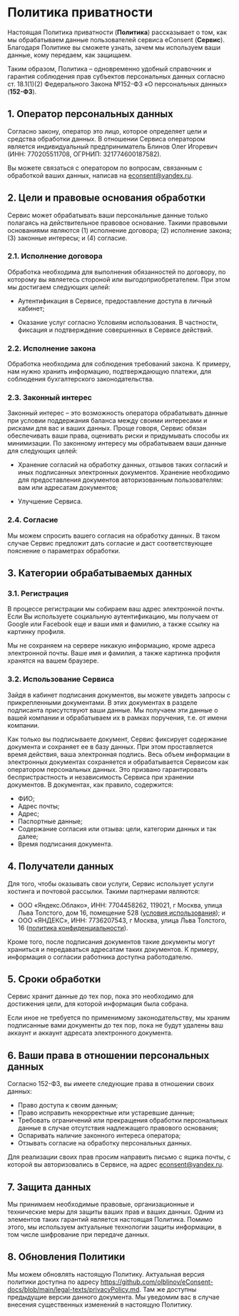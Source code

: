 # Политика приватности

Настоящая Политика приватности (**Политика**) рассказывает о том, как мы обрабатываем данные пользователей сервиса eConsent (**Сервис**). Благодаря Политике вы сможете узнать, зачем мы используем ваши данные, кому передаем, как защищаем. 

Таким образом, Политика – одновременно удобный справочник и гарантия соблюдения прав субъектов персональных данных согласно ст. 18.1(1)(2) Федерального Закона №152-ФЗ «О персональных данных» (**152-ФЗ**).

## 1.	Оператор персональных данных
Согласно закону, оператор это лицо, которое определяет цели и средства обработки данных. В отношении Сервиса оператором является индивидуальный предприниматель Блинов Олег Игоревич (ИНН: 770205511708, ОГРНИП: 321774600187582). 

Вы можете связаться с оператором по вопросам, связанным с обработкой ваших данных, написав на <econsent@yandex.ru>.

## 2.	Цели и правовые основания обработки
Сервис может обрабатывать ваши персональные данные только полагаясь на действительное правовое основание. Такими правовыми основаниями являются (1) исполнение договора; (2) исполнение закона; (3) законные интересы; и (4) согласие.

### 2.1.	Исполнение договора
Обработка необходима для выполнения обязанностей по договору, по которому вы являетесь стороной или выгодоприобретателем. При этом мы достигаем следующих целей:

- Аутентификация в Сервисе, предоставление доступа в личный кабинет;

- Оказание услуг согласно Условиям использования. В частности, фиксация и подтверждение совершенных в Сервисе действий.

### 2.2.	Исполнение закона
Обработка необходима для соблюдения требований закона. К примеру, нам нужно хранить информацию, подтверждающую платежи, для соблюдения бухгалтерского законодательства.

### 2.3.	Законный интерес
Законный интерес – это возможность оператора обрабатывать данные при условии поддержания баланса между своими интересами и рисками для вас и ваших данных. Проще говоря, Сервис обязан обеспечивать ваши права, оценивать риски и придумывать способы их минимизации. По законному интересу мы обрабатываем ваши данные для следующих целей:

- Хранение согласий на обработку данных, отзывов таких согласий и иных подписанных электронных документов. Хранение необходимо для предоставления документов авторизованным пользователям: вам или адресатам документов;

- Улучшение Сервиса.

### 2.4.	Согласие

Мы можем спросить вашего согласия на обработку данных. В таком случае Сервис предложит дать согласие и даст соответствующее пояснение о параметрах обработки.

## 3.	Категории обрабатываемых данных
### 3.1.	Регистрация
В процессе регистрации мы собираем ваш адрес электронной почты. Если Вы используете социальную аутентификацию, мы получаем от Google или Facebook еще и ваши имя и фамилию, а также ссылку на картинку профиля. 

Мы не сохраняем на сервере никакую информацию, кроме адреса электронной почты. Ваше имя и фамилия, а также картинка профиля хранятся на вашем браузере.

### 3.2.	Использование Сервиса
Зайдя в кабинет подписания документов, вы можете увидеть запросы с прикрепленными документами. В этих документах в разделе подписанта присутствуют ваши данные. Мы получаем эти данные о вашей компании и обрабатываем их в рамках поручения, т.е. от имени компании.

Как только вы подписываете документ, Сервис фиксирует содержание документа и сохраняет ее в базу данных. При этом проставляется время действия, ваша электронная подпись. Весь объем информации в электронных документах сохраняется и обрабатывается Сервисом как оператором персональных данных. 
Это призвано гарантировать беспристрастность и независимость Сервиса при хранении документов. В документах, как правило, содержится: 

- ФИО;
- Адрес почты;
- Адрес;
- Паспортные данные;
- Содержание согласия или отзыва: цели, категории данных и так далее;
- Время подписания документа.

## 4.	Получатели данных
Для того, чтобы оказывать свои услуги, Сервис использует услуги хостинга и почтовой рассылки. Такими партнерами являются:

- ООО «Яндекс.Облако», ИНН: 7704458262, 119021, г Москва, улица Льва Толстого, дом 16, помещение 528 ([условия использования](https://yandex.ru/legal/cloud_termsofuse)); и
- ООО «ЯНДЕКС», ИНН: 7736207543, г Москва, улица Льва Толстого, 16 ([политика конфиденциальности](https://yandex.ru/legal/confidential/)).

Кроме того, после подписания документов такие документы могут храниться и передаваться адресатам таких документов. К примеру, информация о согласии работника доступна работодателю. 

## 5.	Сроки обработки
Сервис хранит данные до тех пор, пока это необходимо для достижения цели, для которой информация была собрана.

Если иное не требуется по применимому законодательству, мы храним подписанные вами документы до тех пор, пока не будут удалены ваш аккаунт и аккаунт адресата электронного документа. 

## 6.	Ваши права в отношении персональных данных
Согласно 152-ФЗ, вы имеете следующие права в отношении своих данных:
- Право доступа к своим данным;
- Право исправить некорректные или устаревшие данные;
- Требовать ограничений или прекращения обработки персональных данные в случае отсутствия надлежащего правового основания;
- Оспаривать наличие законного интереса оператора;
- Отзывать согласие на обработку персональных данных.

Для реализации своих прав просим направить письмо с ящика почты, с которой вы авторизовались в Сервисе, на адрес <econsent@yandex.ru>.

## 7.	Защита данных
Мы принимаем необходимые правовые, организационные и технические меры для защиты ваших прав и ваших данных. Одним из элементов таких гарантий является настоящая Политика. Помимо этого, мы используем актуальные технологии защиты информации, в том числе шифрование при передаче данных.
## 8.	Обновления Политики
Мы можем обновлять настоящую Политику. Актуальная версия политики доступна по адресу https://github.com/olblinov/eConsent-docs/blob/main/legal-texts/privacyPolicy.md. Там же доступны предыдущие версии данного документа.
Мы уведомим вас в случае внесения существенных изменений в настоящую Политику. 
